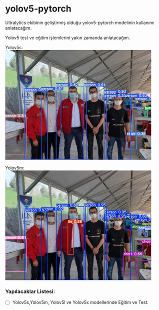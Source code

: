 # yolov5-pytorch
Ultralytics ekibinin geliştirmiş olduğu yolov5-pytorch modelinin kullanımı anlatacağım.

Yolov5 test ve eğitim işlemlerini yakın zamanda anlatacağım.

Yolov5s:
<img height="350" src="yolov5s.jpg"/>

Yolov5m:
<img height="350" src="yolov5m.jpg"/>

### Yapılacaklar Listesi:
* [ ] Yolov5s,Yolov5m, Yolov5l ve Yolov5x modellerinde Eğitim ve Test.
